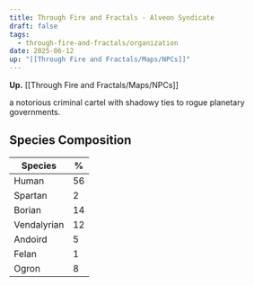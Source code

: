 ```yaml
---
title: Through Fire and Fractals - Alveon Syndicate
draft: false
tags:
  - through-fire-and-fractals/organization
date: 2025-06-12
up: "[[Through Fire and Fractals/Maps/NPCs]]"
---
```

**Up.** [[Through Fire and Fractals/Maps/NPCs]]

a notorious criminal cartel with shadowy ties to rogue planetary governments.

## Species Composition

| **Species** | **%** |
| ----------- | ----- |
| Human       | 56    |
| Spartan     | 2     |
| Borian      | 14    |
| Vendalyrian | 12    |
| Andoird     | 5     |
| Felan       | 1     |
| Ogron       | 8     |
